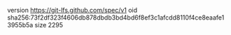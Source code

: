 version https://git-lfs.github.com/spec/v1
oid sha256:73f2df323f4606db878dbdb3bd4bd6f8ef3c1afcdd8110f4ce8eaafe13955b5a
size 2295
